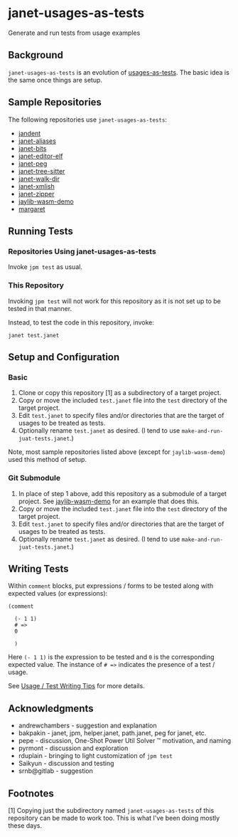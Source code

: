 # janet-usages-as-tests

Generate and run tests from usage examples

## Background

`janet-usages-as-tests` is an evolution of
[usages-as-tests](https://github.com/sogaiu/usages-as-tests).  The
basic idea is the same once things are setup.

## Sample Repositories

The following repositories use `janet-usages-as-tests`:

* [jandent](https://github.com/sogaiu/jandent)
* [janet-aliases](https://github.com/sogaiu/janet-aliases)
* [janet-bits](https://github.com/sogaiu/janet-bits)
* [janet-editor-elf](https://github.com/sogaiu/janet-editor-elf)
* [janet-peg](https://github.com/sogaiu/janet-peg)
* [janet-tree-sitter](https://github.com/sogaiu/janet-tree-sitter)
* [janet-walk-dir](https://github.com/sogaiu/janet-walk-dir)
* [janet-xmlish](https://github.com/sogaiu/janet-xmlish)
* [janet-zipper](https://github.com/sogaiu/janet-zipper)
* [jaylib-wasm-demo](https://github.com/sogaiu/jaylib-wasm-demo)
* [margaret](https://github.com/sogaiu/margaret)

## Running Tests

### Repositories Using janet-usages-as-tests

Invoke `jpm test` as usual.

### This Repository

Invoking `jpm test` will not work for this repository as it is not set
up to be tested in that manner.

Instead, to test the code in this repository, invoke:
```
janet test.janet
```

## Setup and Configuration

### Basic

1. Clone or copy this repository [1] as a subdirectory of a target
   project.
2. Copy or move the included `test.janet` file into the `test`
   directory of the target project.
3. Edit `test.janet` to specify files and/or directories that are the
   target of usages to be treated as tests.
4. Optionally rename `test.janet` as desired.  (I tend to use
   `make-and-run-juat-tests.janet`.)

Note, most sample repositories listed above (except for
`jaylib-wasm-demo`) used this method of setup.

### Git Submodule

1. In place of step 1 above, add this repository as a submodule of a
   target project.  See
   [jaylib-wasm-demo](https://github.com/sogaiu/jaylib-wasm-demo) for
   an example that does this.
2. Copy or move the included `test.janet` file into the `test`
   directory of the target project.
3. Edit `test.janet` to specify files and/or directories that are the
   target of usages to be treated as tests.
4. Optionally rename `test.janet` as desired.  (I tend to use
   `make-and-run-juat-tests.janet`.)

## Writing Tests

Within `comment` blocks, put expressions / forms to be tested along
with expected values (or expressions):

```janet
(comment

  (- 1 1)
  # =>
  0

  )
```

Here `(- 1 1)` is the expression to be tested and `0` is the
corresponding expected value.  The instance of `# =>` indicates
the presence of a test / usage.

See [Usage / Test Writing Tips](./doc/tips.md) for more details.

## Acknowledgments

* andrewchambers - suggestion and explanation
* bakpakin - janet, jpm, helper.janet, path.janet, peg for janet, etc.
* pepe - discussion, One-Shot Power Util Solver ™ motivation, and naming
* pyrmont - discussion and exploration
* rduplain - bringing to light customization of `jpm test`
* Saikyun - discussion and testing
* srnb@gitlab - suggestion

## Footnotes

[1] Copying just the subdirectory named `janet-usages-as-tests` of
this repository can be made to work too.  This is what I've been doing
mostly these days.
